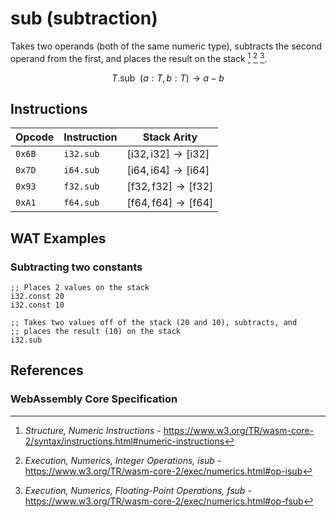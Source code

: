 
# sub (subtraction)

Takes two operands (both of the same numeric type), subtracts the second operand from the first, and places the result on the stack [^§2.4.1] [^§4.3.2-isub] [^§4.3.3-fsub].

$$
T.\mathsf{sub} \enspace ( a: T, b: T ) \to a - b
$$



## Instructions

| Opcode | Instruction | Stack Arity |
|--------|-------------|-------------|
| `0x6B` | `i32.sub`   | $[ \mathsf{i32}, \mathsf{i32} ] \to [ \mathsf{i32} ]$ |
| `0x7D` | `i64.sub`   | $[ \mathsf{i64}, \mathsf{i64} ] \to [ \mathsf{i64} ]$ |
| `0x93` | `f32.sub`   | $[ \mathsf{f32}, \mathsf{f32} ] \to [ \mathsf{f32} ]$ |
| `0xA1` | `f64.sub`   | $[ \mathsf{f64}, \mathsf{f64} ] \to [ \mathsf{f64} ]$ |



## WAT Examples

### Subtracting two constants

```wasm
;; Places 2 values on the stack
i32.const 20
i32.const 10

;; Takes two values off of the stack (20 and 10), subtracts, and
;; places the result (10) on the stack
i32.sub
```



## References

### WebAssembly Core Specification

[^§2.4.1]: _Structure, Numeric Instructions_ - <https://www.w3.org/TR/wasm-core-2/syntax/instructions.html#numeric-instructions>
[^§4.3.2-isub]: _Execution, Numerics, Integer Operations, isub_ - <https://www.w3.org/TR/wasm-core-2/exec/numerics.html#op-isub>
[^§4.3.3-fsub]: _Execution, Numerics, Floating-Point Operations, fsub_ - <https://www.w3.org/TR/wasm-core-2/exec/numerics.html#op-fsub>
